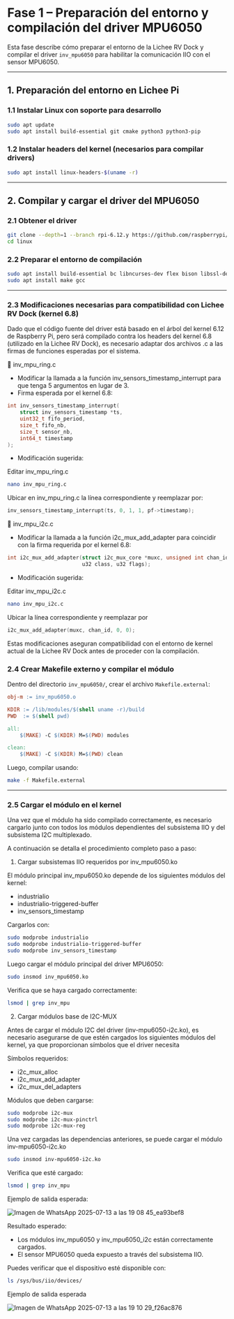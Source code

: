 # Fase 1 – Preparación del entorno y compilación del driver MPU6050

Esta fase describe cómo preparar el entorno de la Lichee RV Dock y compilar el driver `inv_mpu6050` para habilitar la comunicación IIO con el sensor MPU6050.

---

## 1. Preparación del entorno en Lichee Pi

### 1.1 Instalar Linux con soporte para desarrollo

```bash
sudo apt update
sudo apt install build-essential git cmake python3 python3-pip
```

### 1.2 Instalar headers del kernel (necesarios para compilar drivers)

```bash
sudo apt install linux-headers-$(uname -r)
```

---

## 2. Compilar y cargar el driver del MPU6050

### 2.1 Obtener el driver

```bash
git clone --depth=1 --branch rpi-6.12.y https://github.com/raspberrypi/linux.git
cd linux
```

### 2.2 Preparar el entorno de compilación

```bash
sudo apt install build-essential bc libncurses-dev flex bison libssl-dev
sudo apt install make gcc
```

---
### 2.3 Modificaciones necesarias para compatibilidad con Lichee RV Dock (kernel 6.8)

Dado que el código fuente del driver está basado en el árbol del kernel 6.12 de Raspberry Pi, pero será compilado contra los headers del kernel 6.8 (utilizado en la Lichee RV Dock), es necesario adaptar dos archivos .c a las firmas de funciones esperadas por el sistema.

🔧 inv_mpu_ring.c

- Modificar la llamada a la función inv_sensors_timestamp_interrupt para que tenga 5 argumentos en lugar de 3.
- Firma esperada por el kernel 6.8:

```c
int inv_sensors_timestamp_interrupt(
    struct inv_sensors_timestamp *ts,
    uint32_t fifo_period,
    size_t fifo_nb,
    size_t sensor_nb,
    int64_t timestamp
);
```

- Modificación sugerida:

Editar inv_mpu_ring.c

```bash
nano inv_mpu_ring.c
```

Ubicar en inv_mpu_ring.c la línea correspondiente y reemplazar por:
  
```c
inv_sensors_timestamp_interrupt(ts, 0, 1, 1, pf->timestamp);
```

🔧 inv_mpu_i2c.c

- Modificar la llamada a la función i2c_mux_add_adapter para coincidir con la firma requerida por el kernel 6.8:

```c
int i2c_mux_add_adapter(struct i2c_mux_core *muxc, unsigned int chan_id,
                        u32 class, u32 flags);
```

- Modificación sugerida:

Editar inv_mpu_i2c.c

```bash
nano inv_mpu_i2c.c
```

Ubicar la línea correspondiente y reemplazar por

```c
i2c_mux_add_adapter(muxc, chan_id, 0, 0);
```

Estas modificaciones aseguran compatibilidad con el entorno de kernel actual de la Lichee RV Dock antes de proceder con la compilación.

### 2.4 Crear Makefile externo y compilar el módulo

Dentro del directorio `inv_mpu6050/`, crear el archivo `Makefile.external`:

```makefile
obj-m := inv_mpu6050.o

KDIR := /lib/modules/$(shell uname -r)/build
PWD  := $(shell pwd)

all:
	$(MAKE) -C $(KDIR) M=$(PWD) modules

clean:
	$(MAKE) -C $(KDIR) M=$(PWD) clean
```

Luego, compilar usando:

```bash
make -f Makefile.external
```

---

### 2.5 Cargar el módulo en el kernel

Una vez que el módulo ha sido compilado correctamente, es necesario cargarlo junto con todos los módulos dependientes del subsistema IIO y del subsistema I2C multiplexado.

A continuación se detalla el procedimiento completo paso a paso:

1. Cargar subsistemas IIO requeridos por inv_mpu6050.ko

El módulo principal inv_mpu6050.ko depende de los siguientes módulos del kernel:

- industrialio
- industrialio-triggered-buffer
- inv_sensors_timestamp

Cargarlos con:

```bash
sudo modprobe industrialio
sudo modprobe industrialio-triggered-buffer
sudo modprobe inv_sensors_timestamp
```
Luego cargar el módulo principal del driver MPU6050:

```bash
sudo insmod inv_mpu6050.ko
```

Verifica que se haya cargado correctamente:

```bash
lsmod | grep inv_mpu
```

2. Cargar módulos base de I2C-MUX

Antes de cargar el módulo I2C del driver (inv-mpu6050-i2c.ko), es necesario asegurarse de que estén cargados los siguientes módulos del kernel, ya que proporcionan símbolos que el driver necesita

Símbolos requeridos:

- i2c_mux_alloc
- i2c_mux_add_adapter
- i2c_mux_del_adapters

Módulos que deben cargarse:

```bash
sudo modprobe i2c-mux
sudo modprobe i2c-mux-pinctrl
sudo modprobe i2c-mux-reg
```

Una vez cargadas las dependencias anteriores, se puede cargar el módulo inv-mpu6050-i2c.ko

```bash
sudo insmod inv-mpu6050-i2c.ko
```

Verifica que esté cargado:

```bash
lsmod | grep inv_mpu
```

Ejemplo de salida esperada:

![Imagen de WhatsApp 2025-07-13 a las 19 08 45_ea93bef8](https://github.com/user-attachments/assets/e729d707-9d35-427e-a3ee-5c74f8ad740f)

Resultado esperado:

- Los módulos inv_mpu6050 y inv_mpu6050_i2c están correctamente cargados.
- El sensor MPU6050 queda expuesto a través del subsistema IIO.
  
Puedes verificar que el dispositivo esté disponible con:

```bash
ls /sys/bus/iio/devices/
```

Ejemplo de salida esperada

![Imagen de WhatsApp 2025-07-13 a las 19 10 29_f26ac876](https://github.com/user-attachments/assets/e0b3ecd0-4f88-4314-9057-0420daf90b89)

